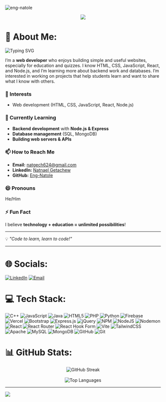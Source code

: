 <p align="left">
  <img src="https://komarev.com/ghpvc/?username=eng-natole&label=Profile%20views&color=0e75b6&style=flat" alt="eng-natole" />
</p>
<p align="center">
  <img src="https://github.com/iamSamael/iamSamael/assets/104965976/d5ceec0a-c788-4234-93be-bfcb0b247700"/>
</p>


# 💫 About Me:
<p align="left">
  <img src="https://readme-typing-svg.herokuapp.com?font=Fira+Code&size=24&pause=1000&color=00FFC6&center=true&vCenter=true&width=400&height=100&lines=Hi+there!+I'm+Natnael+👋;Fullstack+Web+Developer;Mobile+App+Builder;Open+Source+Contributor;Always+Learning+%26+Exploring+Tech" alt="Typing SVG" />
</p>

I’m a **web developer** who enjoys building simple and useful websites, especially for education and quizzes. I know HTML, CSS, JavaScript, React, and Node.js, and I’m learning more about backend work and databases. I’m interested in working on projects that help students learn and want to share what I know with others.


### 👀 Interests
- Web development (HTML, CSS, JavaScript, React, Node.js)

### 🌱 Currently Learning
- **Backend development** with **Node.js & Express**
- **Database management** (SQL, MongoDB)
- **Building web servers & APIs**

### 📫 How to Reach Me
- **Email:** natgech624@gmail.com
- **LinkedIn:** [Natnael Getachew](https://www.linkedin.com/in/natnael-getachew-b4a592341/)
- **GitHub:** [Eng-Natole](https://github.com/Eng-Natole)

### 😄 Pronouns
He/Him

### ⚡ Fun Fact
I believe **technology + education = unlimited possibilities**!  


---
💡 _"Code to learn, learn to code!"_

---

# 🌐 Socials:
[![LinkedIn](https://img.shields.io/badge/LinkedIn-%230077B5.svg?logo=linkedin&logoColor=white)](https://www.linkedin.com/in/natnael-getachew-b4a592341) 
[![Email](https://img.shields.io/badge/Email-D14836?logo=gmail&logoColor=white)](mailto:natgech624@gmail.com)

# 💻 Tech Stack:
![C++](https://img.shields.io/badge/c++-%2300599C.svg?style=for-the-badge&logo=c%2B%2B&logoColor=white) 
![JavaScript](https://img.shields.io/badge/javascript-%23323330.svg?style=for-the-badge&logo=javascript&logoColor=%23F7DF1E) 
![Java](https://img.shields.io/badge/java-%23ED8B00.svg?style=for-the-badge&logo=openjdk&logoColor=white) 
![HTML5](https://img.shields.io/badge/html5-%23E34F26.svg?style=for-the-badge&logo=html5&logoColor=white) 
![PHP](https://img.shields.io/badge/php-%23777BB4.svg?style=for-the-badge&logo=php&logoColor=white) 
![Python](https://img.shields.io/badge/python-3670A0?style=for-the-badge&logo=python&logoColor=ffdd54) 
![Firebase](https://img.shields.io/badge/firebase-%23039BE5.svg?style=for-the-badge&logo=firebase) 
![Vercel](https://img.shields.io/badge/vercel-%23000000.svg?style=for-the-badge&logo=vercel&logoColor=white) 
![Bootstrap](https://img.shields.io/badge/bootstrap-%238511FA.svg?style=for-the-badge&logo=bootstrap&logoColor=white) 
![Express.js](https://img.shields.io/badge/express.js-%23404d59.svg?style=for-the-badge&logo=express&logoColor=%2361DAFB) 
![jQuery](https://img.shields.io/badge/jquery-%230769AD.svg?style=for-the-badge&logo=jquery&logoColor=white) 
![NPM](https://img.shields.io/badge/NPM-%23CB3837.svg?style=for-the-badge&logo=npm&logoColor=white) 
![NodeJS](https://img.shields.io/badge/node.js-6DA55F?style=for-the-badge&logo=node.js&logoColor=white) 
![Nodemon](https://img.shields.io/badge/NODEMON-%23323330.svg?style=for-the-badge&logo=nodemon&logoColor=%BBDEAD) 
![React](https://img.shields.io/badge/react-%2320232a.svg?style=for-the-badge&logo=react&logoColor=%2361DAFB) 
![React Router](https://img.shields.io/badge/React_Router-CA4245?style=for-the-badge&logo=react-router&logoColor=white) 
![React Hook Form](https://img.shields.io/badge/React%20Hook%20Form-%23EC5990.svg?style=for-the-badge&logo=reacthookform&logoColor=white) 
![Vite](https://img.shields.io/badge/vite-%23646CFF.svg?style=for-the-badge&logo=vite&logoColor=white) 
![TailwindCSS](https://img.shields.io/badge/tailwindcss-%2338B2AC.svg?style=for-the-badge&logo=tailwind-css&logoColor=white) 
![Apache](https://img.shields.io/badge/apache-%23D42029.svg?style=for-the-badge&logo=apache&logoColor=white) 
![MySQL](https://img.shields.io/badge/mysql-4479A1.svg?style=for-the-badge&logo=mysql&logoColor=white) 
![MongoDB](https://img.shields.io/badge/MongoDB-%234ea94b.svg?style=for-the-badge&logo=mongodb&logoColor=white) 
![GitHub](https://img.shields.io/badge/github-%23121011.svg?style=for-the-badge&logo=github&logoColor=white) 
![Git](https://img.shields.io/badge/git-%23F05033.svg?style=for-the-badge&logo=git&logoColor=white)

# 📊 GitHub Stats:
<p align="center">
  <!-- GitHub Streak -->
  <img src="https://github-readme-streak-stats.herokuapp.com/?user=eng-natole&theme=dark&hide_border=false" alt="GitHub Streak" />
  <br/><br/>



  <!-- Top Languages -->
  <img src="https://github-readme-stats.vercel.app/api/top-langs/?username=eng-natole&layout=compact&theme=dark&hide_border=false&count_private=true" alt="Top Languages" />
</p>



---

[![](https://visitcount.itsvg.in/api?id=eng-natole&icon=9&color=0)](https://visitcount.itsvg.in)

<!-- Proudly created with GPRM ( https://gprm.itsvg.in ) -->
